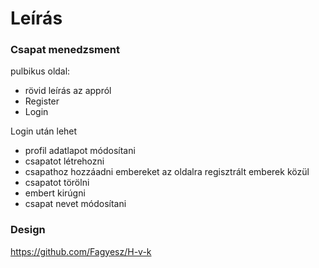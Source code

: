 # Leírás
### Csapat menedzsment
pulbikus oldal:
- rövid leírás az appról
- Register
- Login

Login után lehet
- profil adatlapot módosítani
- csapatot létrehozni
- csapathoz hozzáadni embereket az oldalra regisztrált emberek közül
- csapatot törölni
- embert kirúgni
- csapat nevet módosítani

### Design
https://github.com/Fagyesz/H-v-k
